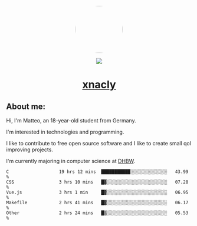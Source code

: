 <p align="center">
  <img style="border-radius: 100px" width="128" height="128" src="https://avatars.githubusercontent.com/u/47723417?v=4"/>
</p>
<p align="center">
  <img src="https://komarev.com/ghpvc/?username=xnacly&&style=flat-square"/>
</p>

<h1 align="center"><a href="https://xnacly.me/"> xnacly</a> </h1>

<h2> About me:</h2>

<p>Hi, I'm Matteo, an 18-year-old student from Germany. </p>
<p>I'm interested in technologies and programming.</p>
<p>I like to contribute to free open source software and I like to create small qol improving projects.</p>
<p>I'm currently majoring in computer science at <a href="https://www.dhbw.de/startseite">DHBW</a>.</p>

<!--START_SECTION:waka-->

```text
C                   19 hrs 12 mins  ███████████░░░░░░░░░░░░░░   43.99 %
CSS                 3 hrs 10 mins   █▓░░░░░░░░░░░░░░░░░░░░░░░   07.28 %
Vue.js              3 hrs 1 min     █▓░░░░░░░░░░░░░░░░░░░░░░░   06.95 %
Makefile            2 hrs 41 mins   █▓░░░░░░░░░░░░░░░░░░░░░░░   06.17 %
Other               2 hrs 24 mins   █▒░░░░░░░░░░░░░░░░░░░░░░░   05.53 %
```

<!--END_SECTION:waka-->
